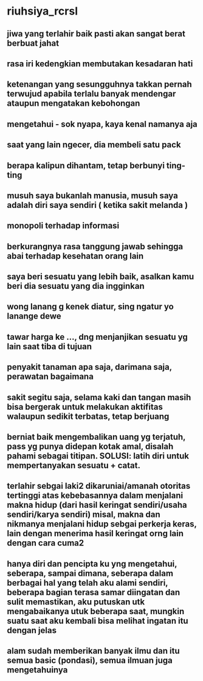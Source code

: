# riuhsiya_rcrsl
## jiwa yang terlahir baik pasti akan sangat berat berbuat jahat
## rasa iri kedengkian membutakan kesadaran hati
## ketenangan yang sesungguhnya takkan pernah terwujud apabila terlalu banyak mendengar ataupun mengatakan kebohongan
## mengetahui - sok nyapa, kaya kenal namanya aja
## saat yang lain ngecer, dia membeli satu pack
## berapa kalipun dihantam, tetap berbunyi ting-ting
## musuh saya bukanlah manusia, musuh saya adalah diri saya sendiri ( ketika sakit melanda )
## monopoli terhadap informasi
## berkurangnya rasa tanggung jawab sehingga abai terhadap kesehatan orang lain
## saya beri sesuatu yang lebih baik, asalkan kamu beri dia sesuatu yang dia ingginkan

## wong lanang g kenek diatur, sing ngatur yo lanange dewe

## tawar harga ke ..., dng menjanjikan sesuatu yg lain saat tiba di tujuan

## penyakit tanaman apa saja, darimana saja, perawatan bagaimana

## sakit segitu saja, selama kaki dan tangan masih bisa bergerak untuk melakukan aktifitas walaupun sedikit terbatas, tetap berjuang

## berniat baik mengembalikan uang yg terjatuh, pass yg punya didepan kotak amal, disalah pahami sebagai titipan. **SOLUSI:** latih diri untuk mempertanyakan sesuatu + catat.

## terlahir sebgai laki2 dikaruniai/amanah otoritas tertinggi atas kebebasannya dalam menjalani makna hidup (dari hasil keringat sendiri/usaha sendiri/karya sendiri) misal, makna dan nikmanya menjalani hidup sebgai perkerja keras, lain dengan menerima hasil keringat orng lain dengan cara cuma2

## hanya diri dan pencipta ku yng mengetahui, seberapa, sampai dimana, seberapa dalam berbagai hal yang telah aku alami sendiri, beberapa bagian terasa samar diingatan dan sulit memastikan, aku putuskan utk mengabaikanya utuk beberapa saat, mungkin suatu saat aku kembali bisa melihat ingatan itu dengan jelas

## alam sudah memberikan banyak ilmu dan itu semua basic (pondasi), semua ilmuan juga mengetahuinya

##

##

##

